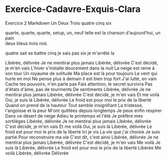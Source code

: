 # Exercice-Cadavre-Exquis-Clara
Exercice 2 Markdown
Un
Deux
Trois
quatre
cinq
six



quarte, quarte, quarte, setup, un, neuf
telle est la chanson d'aujourd'hui,
un pain   
deux bleus
trois rois

quatre sait se battre
cinq je sais pas 
six je m'arrête la

Libérée, délivrée
Je ne mentirai plus jamais
Libérée, délivrée
C'est décidé, je m'en vais
L'hiver s'installe doucement dans la nuit
La neige est reine à son tour
Un royaume de solitude
Ma place est là pour toujours
Le vent qui hurle en moi
Ne pense plus à demain
Il est bien trop fort
J'ai lutté, en vain
Cache tes pouvoirs, n'en parle pas
Fais attention, le secret survivra
Pas d'états d'âme, pas de tourments
De sentiments
Libérée, délivrée
Je ne mentirai plus jamais
Libérée, délivrée
C'est décidé, je m'en vais
Et me voilà
Oui, je suis là
Libérée, délivrée
Le froid est pour moi le prix de la liberté
Quand on prend de la hauteur
Tout semble insignifiant
La tristesse, l'angoisse et la peur
M'ont quittées depuis longtemps
Je peux enfin respirer
Dans ce désert de neige
Adieu le printemps et l'été
Je préfère mes sortilèges
Libérée, délivrée
Je ne mentirai plus jamais
Libérée, délivrée
C'est décidé, je m'en vais
Et me voilà
Oui, je suis là
Libérée, délivrée
Le froid est pour moi le prix de la liberté
Ici je vis
La vie que j'ai choisie
Je suis partie
Pour reconstruire ma vie
C'est dit, c'est ainsi
Libérée, délivrée
Je ne mentirai plus jamais
Libérée, délivrée
C'est décidé, je m'en vais
Me voilà
Je suis là
Libérée, délivrée
Le froid est pour moi le prix de la liberté
Libérée
Me voilà
Libérée, délivrée
Délivrée